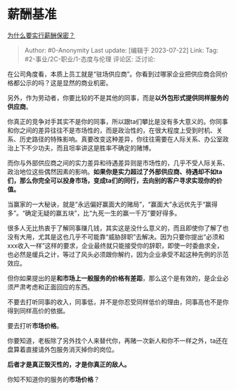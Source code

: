 # 薪酬基准
[为什么要实行薪酬保密？](https://www.zhihu.com/question/28079407/answer/3130390572)

> Author: #0-Anonymity
> Last update: [编辑于 2023-07-22]
> Link:
> Tag: #2-事业/2C-职业/1-态度与伦理 
> 评论区:
> 泛讨论:

在公司角度看，本质上员工就是“驻场供应商”。你看到过哪家企业把供应商合同价格都公示的吗？这是显然的商业机密。

另外，作为劳动者，你要比较的不是其他的同事，而是**以外包形式提供同样服务的供应商**。

你真正的竞争对手其实不是你的同事，所以跟ta们攀比是没有多大意义的。你同事和你之间的差异往往不是市场性的，而是政治性的，在很大程度上受到时机、关系、历史路径的特殊影响。真要改变这种差异，你往往需要在人际关系、办公室政治上下不少功夫，而且坦率讲这是胜率不确定的赌博。

而你与外部供应商之间的实力差异和待遇差异则是市场性的，几乎不受人际关系、政治地位这些偶然因素的影响。**如果你是实力超过了外部供应商、待遇却不如ta们，那么你完全可以投身市场，变成ta们的同行，去向别的客户寻求实现你的价值。**

当赢家的一大秘诀，就是“永远偏好赢面大的赌局”，“赢面大”永远优先于“赢得多”。“确定无疑的赢五块”，比“九死一生的赢一千万”要好得多。

很多人无比热衷于了解同事赚几钱，其实这是没什么意义的，而且即使你了解了也没有大用，尤其是这也几乎不可能靠“威胁辞职”去解决。因为只要你提出“必须和xxx收入一样”这样的要求，企业最终就只能接受你的辞职，即使一时委曲求全，也必然是缓兵之计，等过了风头必须跟你解约，因为企业承受不起这种先例的示范效应。

但你如果提出的是**和市场上一般服务的价格有差距**，那么这个是有效的，是企业必须严肃考虑和正面回应的东西。

不要去打听同事的收入，同事低，并不是你忍受同样低价的理由，同事高也不是你得到同样高价的依据。

要去打听**市场价格**。

你要知道，老板除了另外找个人来替代你，再赌一次新人和你不一样之外，ta还在盘算着直接请外包服务消灭掉你的岗位。

**后者才是真正毁灭性的，才是你真正的敌人。**

你知不知道你的服务的**市场价格**？